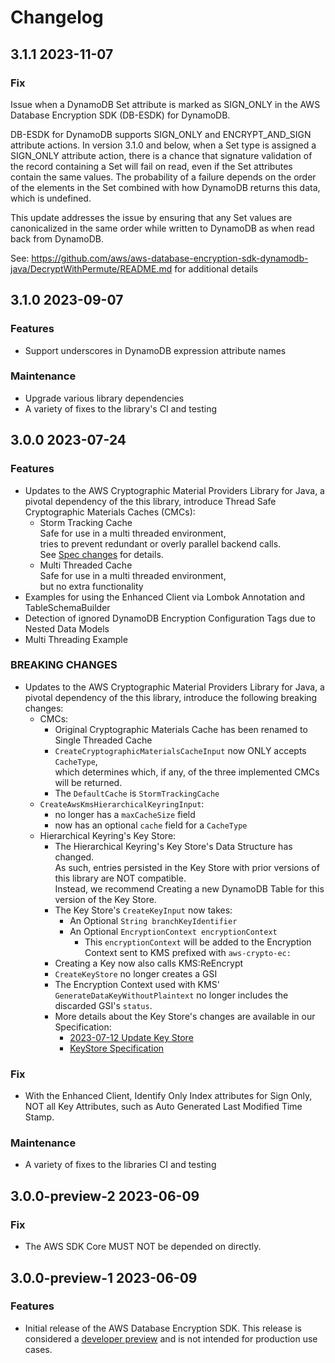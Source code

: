 # Changelog

## 3.1.1 2023-11-07

### Fix

Issue when a DynamoDB Set attribute is marked as SIGN_ONLY in the AWS Database Encryption SDK (DB-ESDK) for DynamoDB.

DB-ESDK for DynamoDB supports SIGN_ONLY and ENCRYPT_AND_SIGN attribute actions. In version 3.1.0 and below, when a Set type is assigned a SIGN_ONLY attribute action, there is a chance that signature validation of the record containing a Set will fail on read, even if the Set attributes contain the same values. The probability of a failure depends on the order of the elements in the Set combined with how DynamoDB returns this data, which is undefined.

This update addresses the issue by ensuring that any Set values are canonicalized in the same order while written to DynamoDB as when read back from DynamoDB.

See: https://github.com/aws/aws-database-encryption-sdk-dynamodb-java/DecryptWithPermute/README.md for additional details


## 3.1.0 2023-09-07

### Features
- Support underscores in DynamoDB expression attribute names

### Maintenance
- Upgrade various library dependencies
- A variety of fixes to the library's CI and testing

## 3.0.0 2023-07-24

### Features
- Updates to the AWS Cryptographic Material Providers Library for Java,
  a pivotal dependency of the this library,
  introduce Thread Safe Cryptographic Materials Caches (CMCs):
  - Storm Tracking Cache  
    Safe for use in a multi threaded environment,  
    tries to prevent redundant or overly parallel backend calls.  
    See [Spec changes](https://github.com/awslabs/aws-encryption-sdk-specification/blob/ce9a4062124edc5085c66a4f10742e15aa039b34/changes/2023-06-19_thread_safe_cache/change.md) for details.  
  - Multi Threaded Cache  
    Safe for use in a multi threaded environment,  
    but no extra functionality
- Examples for using the Enhanced Client via Lombok Annotation and TableSchemaBuilder
- Detection of ignored DynamoDB Encryption Configuration Tags due to Nested Data Models
- Multi Threading Example

### BREAKING CHANGES
- Updates to the AWS Cryptographic Material Providers Library for Java,
  a pivotal dependency of the this library,
  introduce the following breaking changes:
  - CMCs:  
    - Original Cryptographic Materials Cache has been renamed to Single Threaded Cache  
    - `CreateCryptographicMaterialsCacheInput` now ONLY accepts `CacheType`,  
    which determines which, if any, of the three implemented CMCs will be returned.  
    - The `DefaultCache` is `StormTrackingCache`  
  - `CreateAwsKmsHierarchicalKeyringInput`:  
    - no longer has a `maxCacheSize` field   
    - now has an optional `cache` field for a `CacheType`  
  - Hierarchical Keyring's Key Store:  
    - The Hierarchical Keyring's Key Store's Data Structure has changed.  
      As such, entries persisted in the Key Store with prior versions of this library are NOT compatible.  
      Instead, we recommend Creating a new DynamoDB Table for this version of the Key Store.  
    - The Key Store's `CreateKeyInput` now takes:  
      - An Optional `String branchKeyIdentifier`  
      - An Optional `EncryptionContext encryptionContext`  
        - This `encryptionContext` will be added to the Encryption Context sent to KMS prefixed with `aws-crypto-ec:`  
    - Creating a Key now also calls KMS:ReEncrypt  
    - `CreateKeyStore` no longer creates a GSI  
    - The Encryption Context used with KMS' `GenerateDataKeyWithoutPlaintext` no longer includes the discarded GSI's `status`.  
    - More details about the Key Store's changes are available in our Specification:  
      - [2023-07-12 Update Key Store](https://github.com/awslabs/aws-encryption-sdk-specification/tree/master/changes/2023_7_12_update-keystore-structure)
      - [KeyStore Specification](https://github.com/awslabs/aws-encryption-sdk-specification/blob/master/framework/branch-key-store.md)
        
### Fix
- With the Enhanced Client, Identify Only Index attributes for Sign Only,
  NOT all Key Attributes, such as Auto Generated Last Modified Time Stamp.

### Maintenance
- A variety of fixes to the libraries CI and testing

## 3.0.0-preview-2 2023-06-09

### Fix
- The AWS SDK Core MUST NOT be depended on directly.

## 3.0.0-preview-1 2023-06-09

### Features
- Initial release of the AWS Database Encryption SDK.
  This release is considered a [developer preview](https://docs.aws.amazon.com/sdkref/latest/guide/maint-policy.html#version-life-cycle)
  and is not intended for production use cases.

